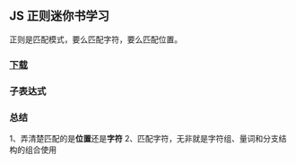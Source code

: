 ## JS 正则迷你书学习

正则是匹配模式，要么匹配字符，要么匹配位置。

### [下载](https://github.com/qdlaoyao/js-regex-mini-book)

### 子表达式
<!-- TODO: -->

### 总结

1、弄清楚匹配的是**位置**还是**字符**
2、匹配字符，无非就是字符组、量词和分支结构的组合使用
